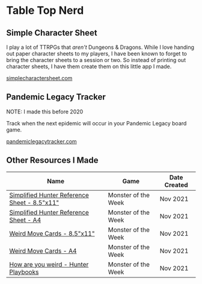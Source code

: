 # Table Top Nerd 

## Simple Character Sheet

I play a lot of TTRPGs that *aren't* Dungeons & Dragons. While I love handing out paper character sheets to my players, I have been known to forget to bring the character sheets to a session or two. So instead of printing out character sheets, I have them create them on this little app I made. 

[simplecharactersheet.com](https://www.simplecharactersheet.com)

## Pandemic Legacy Tracker

NOTE: I made this before 2020

Track when the next epidemic will occur in your Pandemic Legacy board game. 

[pandemiclegacytracker.com](https://www.pandemiclegacytracker.com)

## Other Resources I Made

|Name|Game|Date Created|
|----|----|------------|
|[Simplified Hunter Reference Sheet - 8.5"x11"](/media/motw/simplified-hunter-reference-sheet-8.5x11.pdf)|Monster of the Week|Nov 2021|
|[Simplified Hunter Reference Sheet - A4](/media/motw/simplified-hunter-reference-sheet-A4.pdf)|Monster of the Week|Nov 2021|
|[Weird Move Cards - 8.5"x11"](/media/motw/weird-move-cards-8.5x11.pdf)|Monster of the Week|Nov 2021|
|[Weird Move Cards - A4](/media/motw/weird-move-cards-A4.pdf)|Monster of the Week|Nov 2021|
|[How are you weird - Hunter Playbooks](/media/motw/how-are-you-weird-playbooks.pdf)|Monster of the Week|Nov 2021|
